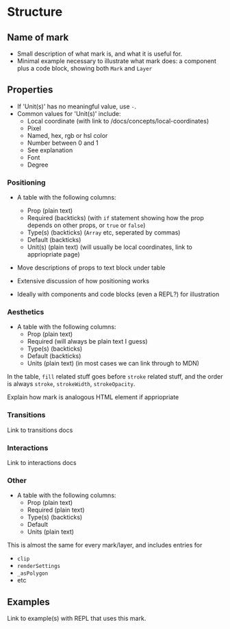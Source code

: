# Structure

## Name of mark

- Small description of what mark is, and what it is useful for. 
- Minimal example necessary to illustrate what mark does: a component plus a code block, showing both `Mark` and `Layer`

## Properties

- If 'Unit(s)' has no meaningful value, use ` - `.
- Common values for 'Unit(s)' include:
  - Local coordinate (with link to /docs/concepts/local-coordinates)
  - Pixel
  - Named, hex, rgb or hsl color
  - Number between 0 and 1
  - See explanation
  - Font
  - Degree

### Positioning

- A table with the following columns:
  - Prop (plain text)
  - Required (backticks) (with `if` statement showing how the prop depends on other props, or `true` or `false`)
  - Type(s) (backticks) (`Array` etc, seperated by commas)
  - Default (backticks)
  - Unit(s) (plain text) (will usually be local coordinates, link to appriopriate page)

- Move descriptions of props to text block under table
- Extensive discussion of how positioning works
- Ideally with components and code blocks (even a REPL?) for illustration

### Aesthetics

- A table with the following columns:
  - Prop (plain text)
  - Required (will always be plain text I guess)
  - Type(s) (backticks)
  - Default (backticks)
  - Units (plain text) (in most cases we can link through to MDN)

In the table, `fill` related stuff goes before `stroke` related stuff, and the order is always `stroke`, `strokeWidth`, `strokeOpacity`.

Explain how mark is analogous HTML element if appriopriate

### Transitions

Link to transitions docs

### Interactions

Link to interactions docs

### Other

- A table with the following columns:
  - Prop (plain text)
  - Required (plain text)
  - Type(s) (backticks)
  - Default
  - Units (plain text)

This is almost the same for every mark/layer, and includes entries for

- `clip`
- `renderSettings`
- `_asPolygon`
- etc

## Examples

Link to example(s) with REPL that uses this mark.